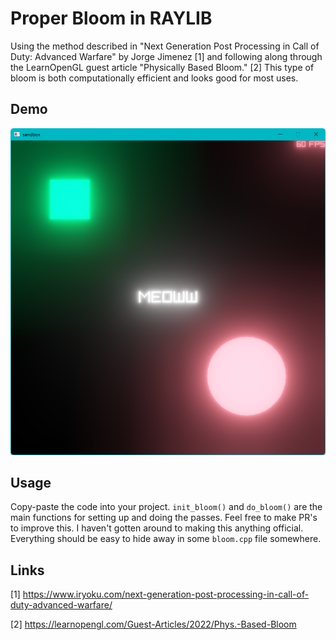 # Proper Bloom in RAYLIB

Using the method described in "Next Generation Post Processing in Call of Duty: Advanced Warfare" by Jorge Jimenez [1] and following along through the LearnOpenGL guest article "Physically Based Bloom." [2] This type of bloom is both computationally efficient and looks good for most uses.

## Demo
![](screenshot1.png)

## Usage
Copy-paste the code into your project. `init_bloom()` and `do_bloom()` are the main functions for setting up and doing the passes. Feel free to make PR's to improve this. I haven't gotten around to making this anything official. Everything should be easy to hide away in some `bloom.cpp` file somewhere.

## Links
[1] https://www.iryoku.com/next-generation-post-processing-in-call-of-duty-advanced-warfare/

[2] https://learnopengl.com/Guest-Articles/2022/Phys.-Based-Bloom
